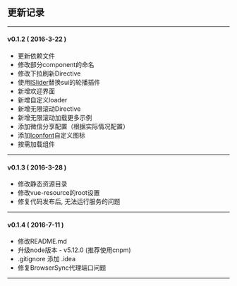 ## 更新记录
-------

#### v0.1.2 ( 2016-3-22 ) ####
 - 更新依赖文件
 - 修改部分component的命名
 - 修改下拉刷新Directive
 - 使用[ISlider](https://github.com/BE-FE/iSlider)替换sui的轮播插件
 - 新增欢迎界面
 - 新增自定义loader
 - 新增无限滚动Directive
 - 新增无限滚动加载更多示例
 - 添加微信分享配置（根据实际情况配置）
 - 添加[Iconfont](http://iconfont.cn/)自定义图标
 - 按需加载组件

-------

#### v0.1.3 ( 2016-3-28 ) ####
 - 修改静态资源目录
 - 修改vue-resource的root设置
 - 修复代码发布后, 无法运行服务的问题

------

#### v0.1.4 ( 2016-7-11 ) ####
 - 修改README.md
 - 升级node版本 - v5.12.0 (推荐使用cnpm)
 - .gitignore 添加 .idea
 - 修复BrowserSync代理端口问题

------

